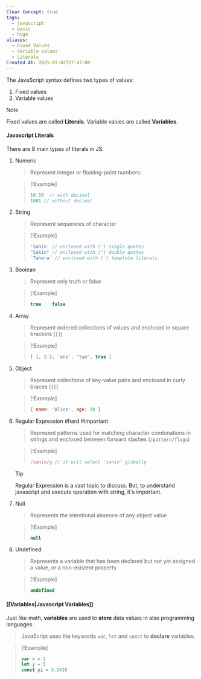 ```yaml
---
Clear Concept: true
tags:
  - javascript
  - basic
  - huge
aliases:
  - Fixed Values
  - Variable Values
  - Literals
Created At: 2025-07-02T17:47:00
---
```



The JavaScript syntax defines two types of values:
1. Fixed values
2. Variable values

> [!NOTE]
> Fixed values are called **Literals**.
> Variable values are called **Variables**.

#### Javascript Literals
There are 8 main types of literals in JS.
1. Numeric
	>Represent integer or floating-point numbers:
	
	>[!Example] 
	>```js
	>10.50  // with decimal
	>1001 // without decimal
	>```

2. String
	>Represent sequences of character
	
	>[!Example]
	>```js
	>'Sanin' // enclosed with (') single quotes
	>"Sakin" // enclosed with (") double quotes
	>`Tahera` // enclosed with (`) template literals
	>```
3. Boolean
	>Represent only truth or false
	
	>[!Example]
	>```js
	>true    false
	>```
4. Array
	>Represent ordered collections of values and enclosed in square brackets (`[]`)
	
	>[!Example]
	>```js
	>[ 1, 2.3, 'one', "two", true ]
	>```
5. Object
	>Represent collections of key-value pairs and enclosed in curly braces (`{}`)
	
	>[!Example]
	>```js
	>{ name: 'Alice', age: 30 }
	>```
6. Regular Expression #hard #important
	>Represent patterns used for matching character combinations in strings and enclosed between forward slashes (`/pattern/flags`)
	
	>[!Example]
	>```js
	>/sanin/g // it will select 'sanin' globally
	>```
	
	>[!Tip]
	> Regular Expression is a vast topic to discuss. But, to understand javascript and execute operation with string, it's important.
7. Null
	>Represents the intentional absence of any object value
	
	>[!Example]
	>```js
	>null
	>```
8. Undefined
	>Represents a variable that has been declared but not yet assigned a value, or a non-existent property
	
	>[!Example]
	>```js
	>undefined
	>```

#### [[Variables|Javascript Variables]]
Just like math, **variables** are used to **store** data values in also programming languages.
> JavaScript uses the keywords `var`, `let` and `const` to **declare** variables.

> [!Example] 
> ```js
> var x = 1
> let y = 5
> const pi = 3.1416
> ```
